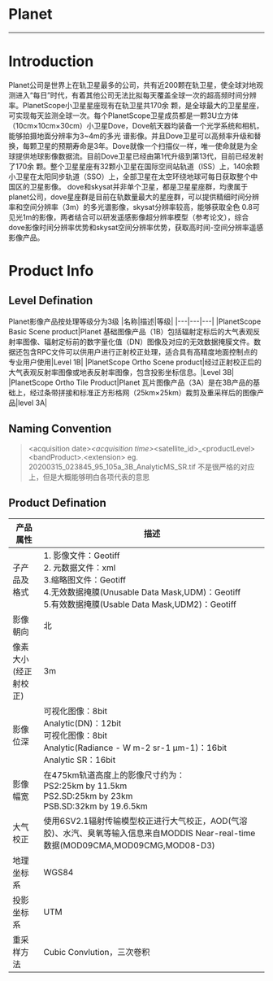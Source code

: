 # Planet
---
# Introduction

Planet公司是世界上在轨卫星最多的公司，共有近200颗在轨卫星，使全球对地观测进入“每日”时代，有着其他公司无法比拟每天覆盖全球一次的超高频时间分辨率。PlanetScope小卫星星座现有在轨卫星共170余
颗，是全球最大的卫星星座，可实现每天监测全球一次。每个PlanetScope卫星成员都是一颗3U立方体（10cm×10cm×30cm）小卫星Dove，Dove航天器均装备一个光学系统和相机，能够拍摄地面分辨率为3~4m的多光
谱影像。并且Dove卫星可以高频率升级和替换，每颗卫星的预期寿命是3年。Dove就像一个扫描仪一样，唯一使命就是为全球提供地球影像数据流。目前Dove卫星已经由第1代升级到第13代，目前已经发射了170余
颗。整个卫星星座有32颗小卫星在国际空间站轨道（ISS）上，140余颗小卫星在太阳同步轨道（SSO）上，全部卫星在太空环绕地球可每日获取整个中国区的卫星影像。
dove和skysat并非单个卫星，都是卫星星座群，均隶属于planet公司，dove星座群是目前在轨数量最大的星座群，可以提供精细时间分辨率和空间分辨率（3m）的多光谱影像，skysat分辨率较高，能够获取全色
0.8可见光1m的影像，两者结合可以研发遥感影像超分辨率模型（参考论文），综合dove影像时间分辨率优势和skysat空间分辨率优势，获取高时间-空间分辨率遥感影像产品。

# Product Info

## Level Defination
Planet影像产品按处理等级分为3级
|名称|描述|等级|
|---|---|---|
|PlanetScope Basic Scene product|Planet 基础图像产品（1B）包括辐射定标后的大气表观反射率图像、辐射定标前的数字量化值（DN）图像及对应的无效数据掩膜文件。数据还包含RPC文件可以供用户进行正射校正处理，适合具有高精度地面控制点的专业用户使用|Level 1B|
|PlanetScope Ortho Scene product|经过正射校正后的大气表观反射率图像或地表反射率图像，包含投影坐标信息。|Level 3B|
|PlanetScope Ortho Tile Product|Planet 瓦片图像产品（3A）是在3B产品的基础上，经过条带拼接和标准正方形格网（25km×25km）裁剪及重采样后的图像产品|level 3A|

## Naming Convention
>\<acquisition date\>_\<acquisition time\>_\<satellite_id\>_\<productLevel\>\<bandProduct\>.\<extension\>   eg. 20200315_023845_95_105a_3B_AnalyticMS_SR.tif
 不是很严格的对应上，但是大概能够明白各项代表的意思
  
## Product Defination
|产品属性|描述|
|---|---|
|子产品及格式|1. 影像文件：Geotiff<br>2. 元数据文件：xml<br>3.缩略图文件：Geotiff<br>4.无效数据掩膜(Unusable Data Mask,UDM)：Geotiff<br>5.有效数据掩膜(Usable Data Mask,UDM2)：Geotiff|
|影像朝向|北|
|像素大小(经正射校正)|3m|
|影像位深|可视化图像：8bit<br>Analytic(DN)：12bit<br>可视化图像：8bit<br>Analytic(Radiance - W m-2 sr-1 μm-1)：16bit<br>Analytic SR：16bit|
|影像幅宽|在475km轨道高度上的影像尺寸约为：<br>PS2:25km by 11.5km<br>PS2.SD:25km by 23km<br>PSB.SD:32km by 19.6.5km|
|大气校正|使用6SV2.1辐射传输模型校正进行大气校正，AOD(气溶胶)、水汽、臭氧等输入信息来自MODDIS Near-real-time 数据(MOD09CMA,MOD09CMG,MOD08-D3)|
|地理坐标系|WGS84|
|投影坐标系|UTM|
|重采样方法|Cubic Convlution，三次卷积|
